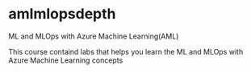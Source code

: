 # amlmlopsdepth
ML and MLOps with Azure Machine Learning(AML)

This course containd labs that helps you learn the ML and MLOps with Azure Machine Learning concepts


